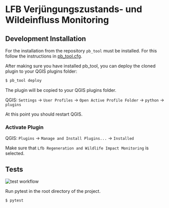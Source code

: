 # LFB Verjüngungszustands- und Wildeinfluss Monitoring



## Development Installation

For the installation from the repository ``pb_tool`` must be installed. For this follow the instructions in [pb_tool.cfg](pb_tool.cfg).

After making sure you have installed pb_tool, you can deploy the cloned plugin to your QGIS plugins folder:

```bash
$ pb_tool deploy
```
The plugin will be copied to your QGIS plugins folder.

QGIS: ``Settings`` -> ``User Profiles`` -> ``Open Active Profile Folder`` -> ``python`` -> ``plugins``

At this point you should restart QGIS.

### Activate Plugin

QGIS: ``Plugins`` -> ``Manage and Install Plugins...`` -> ``Installed``

Make sure that ``Lfb Regeneration and Wildlife Impact Monitoring`` is selected.


## Tests

![test workflow](https://github.com/b-lack/lfb-regeneration_wildlife_impact_monitoring/actions/workflows/run-all-tests.yml/badge.svg)

Run pytest in the root directory of the project.

```bash
$ pytest
```